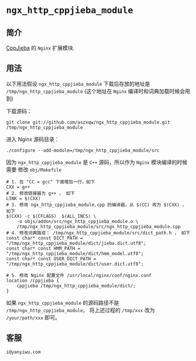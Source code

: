 # `ngx_http_cppjieba_module`

## 简介

[CppJieba] 的 `Nginx` 扩展模块.

## 用法

以下用法假设 `ngx_http_cppjieba_module` 下载后存放的地址是 `/tmp/ngx_http_cppjieba_module` (这个地址在 `Nginx` 编译时和词典加载时候会用到)   

下载源码：

```
git clone git://github.com/aszxqw/ngx_http_cppjieba_module.git /tmp/ngx_http_cppjieba_module
```

进入 Nginx 源码目录：

```
./configure --add-module=/tmp/ngx_http_cppjieba_module/src
```

因为 `ngx_http_cppjieba_module` 是 `C++` 源码，所以作为 `Nginx` 模块编译的时候需要 修改 `obj/Makefile`

```
# 1. 在 "CC = gcc" 下面增加一行，如下
CXX = g++
# 2. 修改链接器为 g++ ， 如下
LINK = $(CXX)
# 3. 修改 ngx_http_cppjieba_module.cpp 的编译器，从 $(CC) 改为 $(CXX) ， 如下
$(CXX) -c $(CFLAGS)  $(ALL_INCS) \
    -o objs/addon/src/ngx_http_cppjieba_module.o \
    /tmp/ngx_http_cppjieba_module/src/ngx_http_cppjieba_module.cpp
# 4. 修改词典路径： /tmp/ngx_http_cppjieba_module/src/dict_path.h ， 如下
const char* const DICT_PATH = "/tmp/ngx_http_cppjieba_module/dict/jieba.dict.utf8";
const char* const HMM_PATH = "/tmp/ngx_http_cppjieba_module/dict/hmm_model.utf8";
const char* const USER_DICT_PATH = "/tmp/ngx_http_cppjieba_module/dict/user.dict.utf8";
```

```
# 5. 修改 Nginx 配置文件 /usr/local/nginx/conf/nginx.conf
location /cppjieba {
    cppjieba /tmp/ngx_http_cppjieba_module/dict/;
}
```

如果 `ngx_http_cppjieba_module` 的源码路径不是 `/tmp/ngx_http_cppjieba_module`， 将上述过程的 `/tmp/xxx` 改为 `/your/path/xxx` 即可。

## 客服

`i@yanyiwu.com`

[CppJieba]:https://github.com/aszxqw/cppjieba
